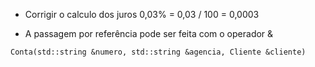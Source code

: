 - Corrigir o calculo dos juros 0,03% = 0,03 / 100 = 0,0003

- A passagem por referência pode ser feita com o operador &

```
Conta(std::string &numero, std::string &agencia, Cliente &cliente)
```

